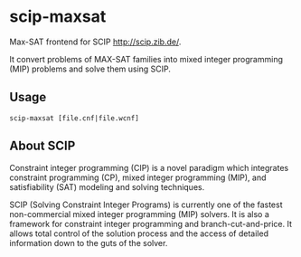 scip-maxsat
===========

Max-SAT frontend for SCIP <http://scip.zib.de/>.

It convert problems of MAX-SAT families into mixed integer programming
(MIP) problems and solve them using SCIP.

Usage
-----

    scip-maxsat [file.cnf|file.wcnf]

About SCIP
----------

Constraint integer programming (CIP) is a novel paradigm which
integrates constraint programming (CP), mixed integer programming
(MIP), and satisfiability (SAT) modeling and solving techniques.

SCIP (Solving Constraint Integer Programs) is currently one of the
fastest non-commercial mixed integer programming (MIP) solvers. It is
also a framework for constraint integer programming and
branch-cut-and-price. It allows total control of the solution process
and the access of detailed information down to the guts of the solver.
